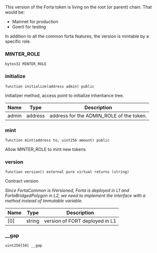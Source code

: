 


This version of the Forta token is living on the root (or parent) chain. That would be:
- Mainnet for production
- Goerli for testing

In addition to all the common forta features, the version is mintable by a specific role.

### MINTER_ROLE

```solidity
bytes32 MINTER_ROLE
```

### initialize

```solidity
function initialize(address admin) public
```

Initializer method, access point to initialize inheritance tree.

| Name | Type | Description |
| ---- | ---- | ----------- |
| admin | address | address for the ADMIN_ROLE of the token. |

### mint

```solidity
function mint(address to, uint256 amount) public
```

Allow MINTER_ROLE to mint new tokens

### version

```solidity
function version() external pure virtual returns (string)
```

Contract version

_Since FortaCommon is IVersioned, Forta is deployed in L1 and FortaBridgedPolygon in L2,
we need to implement the interface with a method instead of immutable variable._

| Name | Type | Description |
| ---- | ---- | ----------- |
| [0] | string | version of FORT deployed in L1 |

### __gap

```solidity
uint256[50] __gap
```

